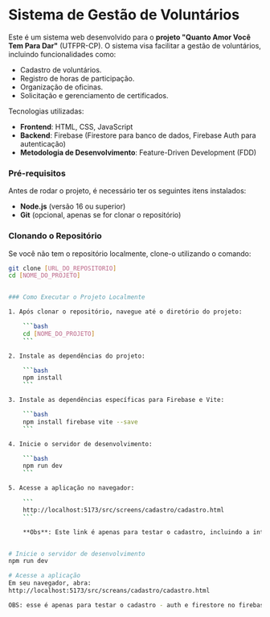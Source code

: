# Sistema de Gestão de Voluntários

Este é um sistema web desenvolvido para o **projeto "Quanto Amor Você Tem Para Dar"** (UTFPR-CP). O sistema visa facilitar a gestão de voluntários, incluindo funcionalidades como:
- Cadastro de voluntários.
- Registro de horas de participação.
- Organização de oficinas.
- Solicitação e gerenciamento de certificados.

Tecnologias utilizadas:
- **Frontend**: HTML, CSS, JavaScript
- **Backend**: Firebase (Firestore para banco de dados, Firebase Auth para autenticação)
- **Metodologia de Desenvolvimento**: Feature-Driven Development (FDD)


### Pré-requisitos

Antes de rodar o projeto, é necessário ter os seguintes itens instalados:

- **Node.js** (versão 16 ou superior)
- **Git** (opcional, apenas se for clonar o repositório)


### Clonando o Repositório

Se você não tem o repositório localmente, clone-o utilizando o comando:

```bash
git clone [URL_DO_REPOSITORIO]
cd [NOME_DO_PROJETO]


### Como Executar o Projeto Localmente

1. Após clonar o repositório, navegue até o diretório do projeto:

    ```bash
    cd [NOME_DO_PROJETO]
    ```

2. Instale as dependências do projeto:

    ```bash
    npm install
    ```

3. Instale as dependências específicas para Firebase e Vite:

    ```bash
    npm install firebase vite --save
    ```

4. Inicie o servidor de desenvolvimento:

    ```bash
    npm run dev
    ```

5. Acesse a aplicação no navegador:

    ```
    http://localhost:5173/src/screens/cadastro/cadastro.html
    ```

    **Obs**: Este link é apenas para testar o cadastro, incluindo a integração com o Firebase Auth e Firestore.


# Inicie o servidor de desenvolvimento
npm run dev

# Acesse a aplicação
Em seu navegador, abra:
http://localhost:5173/src/screans/cadastro/cadastro.html

OBS: esse é apenas para testar o cadastro - auth e firestore no firebase 
